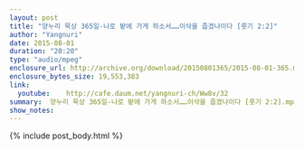 ```yaml
---
layout: post
title: "양누리 묵상 365일-나로 밭에 가게 하소서……이삭을 줍겠나이다 [룻기 2:2]"
author: "Yangnuri"
date: 2015-08-01
duration: "20:20"
type: "audio/mpeg"
enclosure_url: http://archive.org/download/20150801365/2015-08-01-365.mp3
enclosure_bytes_size: 19,553,383    
link:
  youtube:    http://cafe.daum.net/yangnuri-ch/Ww8v/32
summary:  양누리 묵상 365일-나로 밭에 가게 하소서……이삭을 줍겠나이다 [룻기 2:2].mp3
show_notes:
---
```


{% include post_body.html %}
